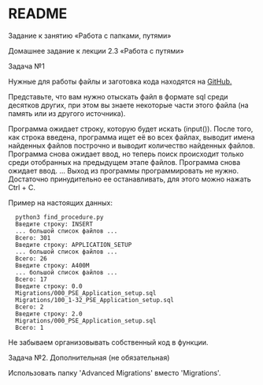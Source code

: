 # README #
Задание к занятию «Работа с папками, путями»

Домашнее задание к лекции 2.3 «Работа с путями»

Задача №1

Нужные для работы файлы и заготовка кода находятся на [GitHub.](https://github.com/netology-code/Python_course/tree/master/PY1_Lesson_2.4/homework)

Представьте, что вам нужно отыскать файл в формате sql среди десятков других, при этом вы знаете некоторые части этого файла (на память или из другого источника).

Программа ожидает строку, которую будет искать (input()).
После того, как строка введена, программа ищет её во всех файлах, выводит имена найденных файлов построчно и выводит количество найденных файлов.
Программа снова ожидает ввод, но теперь поиск происходит только среди отобранных на предыдущем этапе файлов.
Программа снова ожидает ввод.
...
Выход из программы программировать не нужно. Достаточно принудительно ее останавливать, для этого можно нажать Ctrl + C.

Пример на настоящих данных:

      python3 find_procedure.py
      Введите строку: INSERT
      ... большой список файлов ...
      Всего: 301
      Введите строку: APPLICATION_SETUP
      ... большой список файлов ...
      Всего: 26
      Введите строку: A400M
      ... большой список файлов ...
      Всего: 17
      Введите строку: 0.0
      Migrations/000_PSE_Application_setup.sql
      Migrations/100_1-32_PSE_Application_setup.sql
      Всего: 2
      Введите строку: 2.0
      Migrations/000_PSE_Application_setup.sql
      Всего: 1
Не забываем организовывать собственный код в функции.

Задача №2. Дополнительная (не обязательная)

Использовать папку 'Advanced Migrations' вместо 'Migrations'.